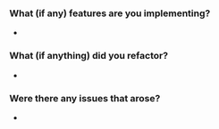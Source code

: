 ### What (if any) features are you implementing?
-


### What (if anything) did you refactor?
-


### Were there any issues that arose?
-

